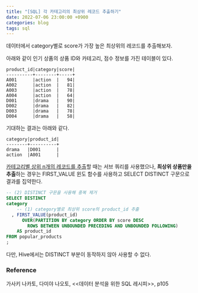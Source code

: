 ```yaml
---
title: "[SQL] 각 카테고리의 최상위 레코드 추출하기"
date: 2022-07-06 23:00:00 +0900
categories: blog
tags: sql
---
```


데이터에서 category별로 score가 가장 높은 최상위의 레코드를 추출해보자.

아래와 같이 인기 상품의 상품 ID와 카테고리, 점수 정보를 가진 테이블이 있다. 

```
product_id|category|score|
----------+--------+-----+
A001      |action  |   94|
A002      |action  |   81|
A003      |action  |   78|
A004      |action  |   64|
D001      |drama   |   90|
D002      |drama   |   82|
D003      |drama   |   78|
D004      |drama   |   58|
```

기대하는 결과는 아래와 같다.

```
category|product_id|
--------+----------+
drama   |D001      |
action  |A001      |
```

[카테고리별 상위 n개의 레코드를 추출](/blog/2022-07-06-sql-top-n-for-each-category)할 때는 서브 쿼리를 사용했으나, **최상위 상품만을 추출**하는 경우는 FIRST_VALUE 윈도 함수를 사용하고 SELECT DISTINCT 구문으로 결과를 집약한다.

```sql
-- (2) DISTINCT 구문을 사용해 중복 제거   
SELECT DISTINCT
category
    -- (1) category별로 최상위 score의 product_id 추출
  , FIRST_VALUE(product_id)
      OVER(PARTITION BY category ORDER BY score DESC
        ROWS BETWEEN UNBOUNDED PRECEDING AND UNBOUNDED FOLLOWING)
    AS product_id
FROM popular_products
;
```

다만, Hive에서는 DISTINCT 부분이 동작하지 않아 사용할 수 없다.

### Reference

가사키 나카토, 다미야 나오토, <<데이터 분석을 위한 SQL 레시피>>, p105
